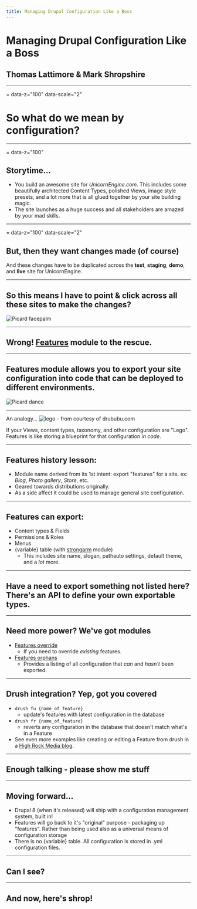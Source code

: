 ```yaml
---
title: Managing Drupal Configuration Like a Boss
---
```


# Managing Drupal Configuration Like a Boss
## Thomas Lattimore & Mark Shropshire

---
= data-z="100" data-scale="2"
# So what do we mean by configuration? 

--- 
= data-z="100"
## Storytime…


- You build an awesome site for _UnicornEngine.com_. This includes  some beautifully architected Content Types, polished Views, image style presets, and a lot more that is all glued together by your site building magic.
- The site launches as a huge success and all stakeholders are amazed by your mad skills.


--- 
= data-z="100" data-scale="2"

## But, then they want changes made (of course)
And these changes have to be duplicated across the **test**, **staging**, **demo**, and **live** site for UnicornEngine.

--- 
## So this means I have to point & click across all these sites to make the changes? 
![Picard facepalm](../img/picard-facepalm.gif)

---
## Wrong! [Features](https://drupal.org/project/features) module to the rescue.

___
## Features module allows you to export your site configuration into code that can be deployed to different environments. 
![Picard dance](../img/picard-dancing.gif)

---
An analogy...
![lego - from courtesy of drububu.com](../img/blueprint_lego_bricks.png)

If your Views, content types, taxonomy, and other configuration are "Lego". Features is like storing a blueprint for that configuration *in code*. 

---

## Features history lesson:

- Module name derived from its 1st intent: export "features" for a site. ex: *Blog*, *Photo gallery*, *Store*, etc.
- Geared towards distributions originally. 
- As a side affect it could be used to manage general site configuration.

---

## Features can export:

- Content types & Fields
- Permissions & Roles
- Menus
- {variable} table (with [strongarm](https://drupal.org/project/strongarm) module)
	- This includes site name, slogan, pathauto settings, default theme, and a *lot* more.

---

## Have a need to export something not listed here? There's an API to define your own exportable types.

--- 
## Need more power? We've got modules 

- [Features override](https://drupal.org/project/features_override)
	- If you need to override _existing_ features.
- [Features orphans](https://drupal.org/project/features_orphans)
  - Provides a listing of all configuration that _can_ and _hasn't_ been exported.

___
## Drush integration? Yep, got you covered

- `drush fu {name_of_feature}`
	- update's features with latest configuration in the database
- `drush fr {name_of_feature}` 
	- reverts any configuration in the database that doesn't match what's in a Feature
- See even more examples like creating or editing a Feature from drush in a [High Rock Media blog](http://highrockmedia.com/blog/features-drush-drupal-goodness).

___
## Enough talking - please show me stuff

--- 
## Moving forward...
- Drupal 8 (when it's released) will ship with a configuration management system, built in!
- Features will go back to it's "original" purpose - packaging up "features". Rather than being used also as a universal means of configuration storage
- There is no {variable} table. All configuration is stored in .yml configuration files.

---
## Can I see?

---
## And now, here's shrop!

 



